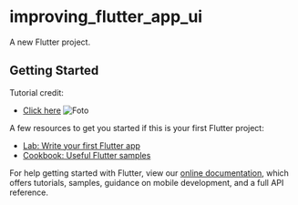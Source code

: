 # improving_flutter_app_ui

A new Flutter project.

## Getting Started

Tutorial credit:
- [Click here](https://www.youtube.com/watch?v=5KbiU-93-yU)
![Foto]()

A few resources to get you started if this is your first Flutter project:

- [Lab: Write your first Flutter app](https://flutter.dev/docs/get-started/codelab)
- [Cookbook: Useful Flutter samples](https://flutter.dev/docs/cookbook)

For help getting started with Flutter, view our
[online documentation](https://flutter.dev/docs), which offers tutorials,
samples, guidance on mobile development, and a full API reference.

